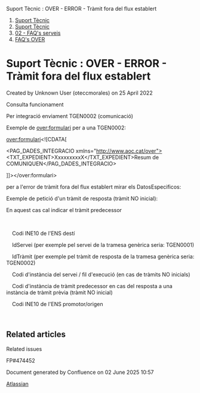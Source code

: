 Suport Tècnic : OVER - ERROR - Tràmit fora del flux establert  

1.  [Suport Tècnic](index.html)
2.  [Suport Tècnic](13893782.html)
3.  [02 - FAQ's serveis](26313393.html)
4.  [FAQ's OVER](28705589.html)

Suport Tècnic : OVER - ERROR - Tràmit fora del flux establert
=============================================================

Created by Unknown User (oteccmorales) on 25 April 2022

Consulta funcionament

  

Per integració enviament TGEN0002 (comunicació)

Exemple de <over:formulari> per a una TGEN0002:

<over:formulari><!\[CDATA\[

<PAG\_DADES\_INTEGRACIO xmlns="http://www.aoc.cat/over"><TXT\_EXPEDIENT>XxxxxxxxxX</TXT\_EXPEDIENT><COMUNIQUEN>Resum de COMUNIQUEN</COMUNIQUEN></PAG\_DADES\_INTEGRACIO>

\]\]></over:formulari>

  

  

per a l'error de tràmit fora del flux establert mirar els DatosEspecificos:

  

Exemple de petició d'un tràmit de resposta (tràmit NO inicial):

  

En aquest cas cal indicar el tràmit predecessor <codiInstanciaTramitPredecessor>

  

<DatosEspecificos>

  <peticioFormulariTramit xmlns="[http://www.aoc.cat/over](http://www.aoc.cat/over)">

    <codiCataleg>Codi INE10 de l'ENS destí</codiCataleg>

    <codiFuncionalServei>IdServei (per exemple pel servei de la tramesa genèrica seria: TGEN0001)</codiFuncionalServei>

    <codiFuncionalTramit>IdTràmit (per exemple pel tràmit de resposta de la tramesa genèrica seria: TGEN0002)</codiFuncionalTramit>

    <codiInstanciaServei>Codi d'instància del servei / fil d'execució (en cas de tràmits NO inicials)</codiInstanciaServei>

    <codiInstanciaTramitPredecessor>Codi d'instància de tràmit predecessor en cas del resposta a una instància de tràmit prèvia (tràmit NO inicial)</codiInstanciaTramitPredecessor>

    <codiEns>Codi INE10 de l'ENS promotor/origen</codiEns>

  </peticioFormulariTramit>

</DatosEspecificos>

Related articles
----------------

  

Related issues

FP#474452

Document generated by Confluence on 02 June 2025 10:57

[Atlassian](http://www.atlassian.com/)